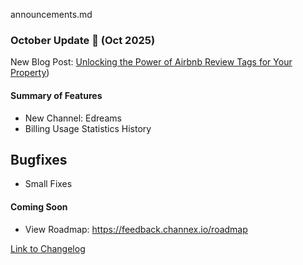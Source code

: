 announcements.md
### October Update 🚀 (Oct 2025)

New Blog Post: [Unlocking the Power of Airbnb Review Tags for Your Property](https://channex.io/blog/airbnb-review-tags-channex))



#### Summary of Features
- New Channel: Edreams
- Billing Usage Statistics History

  
## Bugfixes

- Small Fixes

#### Coming Soon
- View Roadmap: https://feedback.channex.io/roadmap

[Link to Changelog](https://docs.channex.io/changelog)
